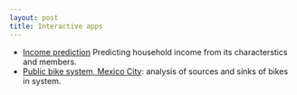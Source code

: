 ```yaml
---
layout: post
title: Interactive apps
---
```



- [Income prediction](https://felipegonzalez.shinyapps.io/enigh-app) Predicting household income from its characterstics and members.
- [Public bike system, Mexico City](https://felipegonzalez.shinyapps.io/ecobici_hora): analysis of sources and sinks of bikes in system.
